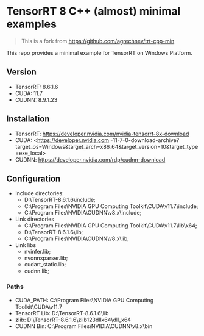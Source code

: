 # TensorRT 8 C++ (almost) minimal examples

> This is a fork from <https://github.com/agrechnev/trt-cpp-min>

This repo provides a minimal example for TensorRT on Windows Platform.

## Version

- TensorRT: 8.6.1.6
- CUDA: 11.7
- CUDNN: 8.9.1.23

## Installation

- TensorRT: <https://developer.nvidia.com/nvidia-tensorrt-8x-download>
- CUDA: <https://developer.nvidia.com -11-7-0-download-archive?target_os=Windows&target_arch=x86_64&target_version=10&target_type=exe_local>
- CUDNN: <https://developer.nvidia.com/rdp/cudnn-download>

## Configuration

- Include directories:
  - D:\TensorRT-8.6.1.6\include;
  - C:\Program Files\NVIDIA GPU Computing Toolkit\CUDA\v11.7\include;
  - C:\Program Files\NVIDIA\CUDNN\v8.x\include;
- Link directories
  - C:\Program Files\NVIDIA GPU Computing Toolkit\CUDA\v11.7\lib\x64;
  - D:\TensorRT-8.6.1.6\lib;
  - C:\Program Files\NVIDIA\CUDNN\v8.x\lib;
- Link libs
  - nvinfer.lib;
  - nvonnxparser.lib;
  - cudart_static.lib;
  - cudnn.lib;

### Paths

- CUDA_PATH: C:\Program Files\NVIDIA GPU Computing Toolkit\CUDA\v11.7
- TensorRT Lib: D:\TensorRT-8.6.1.6\lib
- zlib: D:\TensorRT-8.6.1.6\zlib123dllx64\dll_x64
- CUDNN Bin: C:\Program Files\NVIDIA\CUDNN\v8.x\bin
